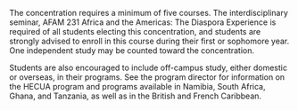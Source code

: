   
  
The concentration requires a minimum of five courses. The interdisciplinary seminar, AFAM 231 Africa and the Americas: The Diaspora Experience is required of all students electing this concentration, and students are strongly advised to enroll in this course during their first or sophomore year. One independent study may be counted toward the concentration.

Students are also encouraged to include off-campus study, either domestic or overseas, in their programs. See the program director for information on the HECUA program and programs available in Namibia, South Africa, Ghana, and Tanzania, as well as in the British and French Caribbean.

